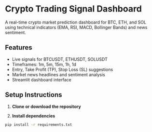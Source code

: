 # Crypto Trading Signal Dashboard

A real-time crypto market prediction dashboard for BTC, ETH, and SOL using technical indicators (EMA, RSI, MACD, Bollinger Bands) and news sentiment.

## Features
- Live signals for BTCUSDT, ETHUSDT, SOLUSDT
- Timeframes: 1m, 5m, 15m, 1h, 1d
- Entry, Take Profit (TP), Stop Loss (SL) suggestions
- Market news headlines and sentiment analysis
- Streamlit dashboard interface

## Setup Instructions

1. **Clone or download the repository**

2. **Install dependencies**
```bash
pip install -r requirements.txt
